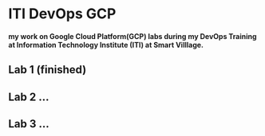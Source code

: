 # ITI DevOps GCP
#### my work on Google Cloud Platform(GCP) labs during my DevOps Training at Information Technology Institute (ITI) at Smart Villlage.

## Lab 1 (finished)

## Lab 2 ...

## Lab 3 ...
